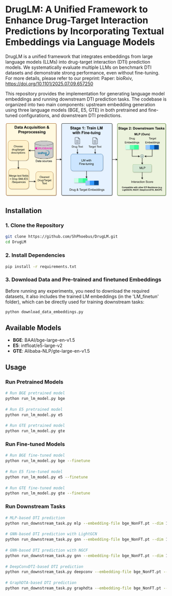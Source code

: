 # DrugLM: A Unified Framework to Enhance Drug-Target Interaction Predictions by Incorporating Textual Embeddings via Language Models

DrugLM is a unified framework that integrates embeddings from large language models (LLMs) into drug-target interaction (DTI) prediction models. We systematically evaluate multiple LLMs on benchmark DTI datasets and demonstrate strong performance, even without fine-tuning. For more details, please refer to our preprint:
Paper: bioRxiv, https://doi.org/10.1101/2025.07.09.657250


This repository provides the implementation for generating language model embeddings and running downstream DTI prediction tasks. The codebase is organized into two main components: upstream embedding generation using three language models (BGE, E5, GTE) in both pretrained and fine-tuned configurations, and downstream DTI predictions.

![DrugLM Framework](OVERVIEW.png)

## Installation

### 1. Clone the Repository

```bash
git clone https://github.com/ShPhoebus/DrugLM.git
cd DrugLM
```

### 2. Install Dependencies

```bash
pip install -r requirements.txt
```

### 3. Download Data and Pre-trained and finetuned Embeddings

Before running any experiments, you need to download the required datasets, it also includes the trained LM embeddings (in the 'LM_finetun' folder), which can be directly used for training downstream tasks:

```bash
python download_data_embeddings.py
```


## Available Models

- **BGE**: BAAI/bge-large-en-v1.5
- **E5**: intfloat/e5-large-v2  
- **GTE**: Alibaba-NLP/gte-large-en-v1.5

## Usage

### Run Pretrained Models

```bash
# Run BGE pretrained model
python run_lm_model.py bge

# Run E5 pretrained model
python run_lm_model.py e5

# Run GTE pretrained model
python run_lm_model.py gte
```

### Run Fine-tuned Models

```bash
# Run BGE fine-tuned model
python run_lm_model.py bge --finetune

# Run E5 fine-tuned model
python run_lm_model.py e5 --finetune

# Run GTE fine-tuned model
python run_lm_model.py gte --finetune
```

### Run Downstream Tasks

```bash
# MLP-based DTI prediction
python run_downstream_task.py mlp --embedding-file bge_NonFT.pt --dim 1024

# GNN-based DTI prediction with LightGCN
python run_downstream_task.py gnn --embedding-file bge_NonFT.pt --dim 1024 --gnn-model lightgcn --epochs 1000

# GNN-based DTI prediction with NGCF
python run_downstream_task.py gnn --embedding-file bge_NonFT.pt --dim 1024 --gnn-model ngcf --epochs 1000

# DeepConvDTI-based DTI prediction
python run_downstream_task.py deepconv --embedding-file bge_NonFT.pt --dim 1024 --epochs 30

# GraphDTA-based DTI prediction
python run_downstream_task.py graphdta --embedding-file bge_NonFT.pt --dim 1024 --epochs 100
```
